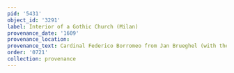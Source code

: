 ```yaml
---
pid: '5431'
object_id: '3291'
label: Interior of a Gothic Church (Milan)
provenance_date: '1609'
provenance_location:
provenance_text: Cardinal Federico Borromeo from Jan Brueghel (with the added staffage)
order: '0721'
collection: provenance
---
```

